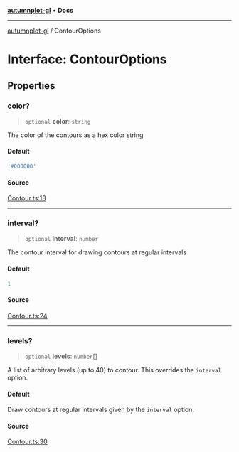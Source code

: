 [**autumnplot-gl**](../index.md) • **Docs**

***

[autumnplot-gl](../globals.md) / ContourOptions

# Interface: ContourOptions

## Properties

### color?

> `optional` **color**: `string`

The color of the contours as a hex color string

#### Default

```ts
'#000000'
```

#### Source

[Contour.ts:18](https://github.com/tsupinie/autumnplot-gl/blob/da83b636ef88a1d3337f3a9820a0b90f5b249286/src/Contour.ts#L18)

***

### interval?

> `optional` **interval**: `number`

The contour interval for drawing contours at regular intervals

#### Default

```ts
1
```

#### Source

[Contour.ts:24](https://github.com/tsupinie/autumnplot-gl/blob/da83b636ef88a1d3337f3a9820a0b90f5b249286/src/Contour.ts#L24)

***

### levels?

> `optional` **levels**: `number`[]

A list of arbitrary levels (up to 40) to contour. This overrides the `interval` option.

#### Default

Draw contours at regular intervals given by the `interval` option.

#### Source

[Contour.ts:30](https://github.com/tsupinie/autumnplot-gl/blob/da83b636ef88a1d3337f3a9820a0b90f5b249286/src/Contour.ts#L30)
